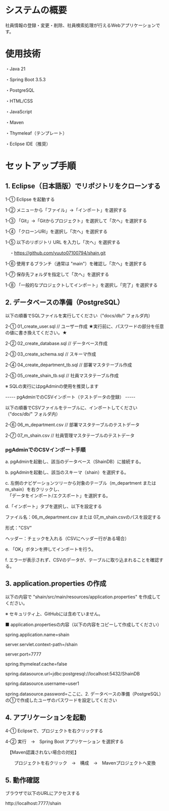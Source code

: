 # システムの概要

社員情報の登録・変更・削除、社員検索処理が行えるWebアプリケーションです。


# 使用技術

・Java 21

・Spring Boot 3.5.3

・PostgreSQL

・HTML/CSS

・JavaScript

・Maven

・Thymeleaf（テンプレート）

・Eclipse IDE（推奨）

# セットアップ手順

## 1. Eclipse（日本語版）でリポジトリをクローンする

1-① Eclipse を起動する

1-② メニューから「ファイル」→「インポート」を選択する 

1-③ 「Git」→「Gitからプロジェクト」を選択して「次へ」を選択する  

1-④ 「クローンURI」を選択し「次へ」を選択する

1-⑤ 以下のリポジトリ URL を入力し「次へ」を選択する

　・https://github.com/yuuto07100794/shain.git

1-⑥ 使用するブランチ（通常は "main"）を確認し「次へ」を選択する 

1-⑦ 保存先フォルダを指定して「次へ」を選択する  

1-⑧ 「一般的なプロジェクトしてインポート」を選択し「完了」を選択する


## 2. データベースの準備（PostgreSQL）

以下の順番でSQLファイルを実行してください（"docs/db/" フォルダ内）

2-① 01_create_user.sql  // ユーザー作成  ★実行前に、パスワードの部分を任意の値に書き換えてください。★

2-② 02_create_database.sql  // データベース作成  

2-③ 03_create_schema.sql  // スキーマ作成  

2-④ 04_create_department_tb.sql  // 部署マスタテーブル作成 

2-⑤ 05_create_shain_tb.sql  // 社員マスタテーブル作成

※ SQLの実行にはpgAdminの使用を推奨します


----- pgAdminでのCSVインポート（テストデータの登録） -----

以下の順番でCSVファイルをテーブルに、インポートしてください（"docs/db/" フォルダ内）

2-⑥ 06_m_department.csv  // 部署マスタテーブルのテストデータ

2-⑦ 07_m_shain.csv  // 社員管理マスタテーブルのテストデータ

### pgAdminでのCSVインポート手順

a. pgAdminを起動し、該当のデータベース（ShainDB）に接続する。

b. pgAdminを起動し、該当のスキーマ（shain）を選択する。

c. 左側のナビゲーションツリーから対象のテーブル（m_department または m_shain）を右クリックし、  
　「データをインポート/エクスポート」を選択する。

d.「インポート」タブを選択し、以下を設定する

ファイル名：06_m_department.csv または 07_m_shain.csvのパスを設定する 

形式："CSV"  

ヘッダー：チェックを入れる（CSVにヘッダー行がある場合）  

e. 「OK」ボタンを押してインポートを行う。

f. エラーが表示されず、CSVのデータが、テーブルに取り込まれることを確認する。


## 3. application.properties の作成

以下の内容で "shain/src/main/resources/application.properties" を作成してください。  

※ セキュリティ上、GitHubには含めていません。

■ application.propertiesの内容（以下の内容をコピーして作成してください）

spring.application.name=shain

server.servlet.context-path=/shain

server.port=7777

spring.thymeleaf.cache=false

spring.datasource.url=jdbc:postgresql://localhost:5432/ShainDB

spring.datasource.username=user1

spring.datasource.password=ここに、2. データベースの準備（PostgreSQL）の①で作成したユーザのパスワードを設定してください


## 4. アプリケーションを起動

4-① Eclipseで、プロジェクトを右クリックする

4-② 実行　→　Spring Boot アプリケーション を選択する

　【Maven認識されない場合の対処】

　　プロジェクトを右クリック　→　構成　→　Mavenプロジェクトへ変換


## 5. 動作確認

ブラウザで以下のURLにアクセスする

http://localhost:7777/shain

